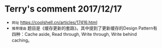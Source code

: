 # Terry's comment 2017/12/17

* `网址` https://coolshell.cn/articles/17416.html
* `推荐理由` 题目是《缓存更新的套路》。其中提到了更新缓存的Design Pattern有四种：Cache aside, Read through, Write through, Write behind caching。
